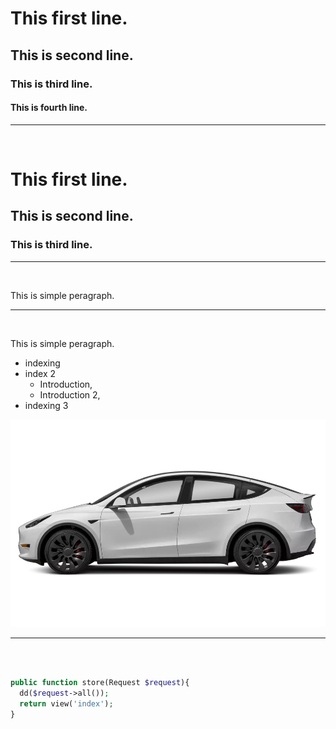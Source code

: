 # This first line.
## This is second line.
### This is third line.
#### This is fourth line.

<hr>
<br>
<h1>This first line.</h1>

<h2>This is second line.</h2>

<h3>This is third line.</h3>
<hr>
<br>

This is simple peragraph.
<hr>
<br>
<p>This is simple peragraph.</p>


- indexing
- index 2
  - Introduction,
  - Introduction 2,
- indexing 3

<img src="images/1af0ca3f-5236-47a5-a487-32b49ec94f27.webp">

<hr>
<br>

```php

public function store(Request $request){
  dd($request->all());
  return view('index');
}
```